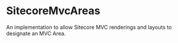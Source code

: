 SitecoreMvcAreas
================

An implementation to allow Sitecore MVC renderings and layouts to designate an MVC Area.
